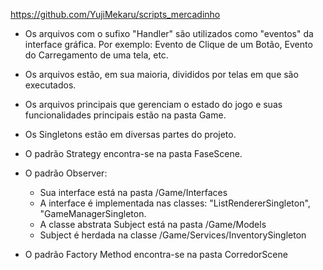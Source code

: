 
https://github.com/YujiMekaru/scripts_mercadinho

- Os arquivos com o sufixo "Handler" são utilizados como "eventos" da interface gráfica. Por exemplo: Evento de Clique de um Botão, Evento do Carregamento de uma tela, etc.

- Os arquivos estão, em sua maioria, divididos por telas em que são executados.

- Os arquivos principais que gerenciam o estado do jogo e suas funcionalidades principais estão na pasta Game.

- Os Singletons estão em diversas partes do projeto.

- O padrão Strategy encontra-se na pasta FaseScene.

- O padrão Observer:
	- Sua interface está na pasta /Game/Interfaces
	- A interface é implementada nas classes: "ListRendererSingleton", "GameManagerSingleton.
	- A classe abstrata Subject está na pasta /Game/Models
	- Subject é herdada na classe /Game/Services/InventorySingleton

- O padrão Factory Method encontra-se na pasta CorredorScene
